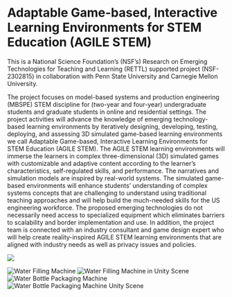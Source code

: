# Adaptable Game-based, Interactive Learning Environments for STEM Education (AGILE STEM) 

This is a National Science Foundation’s (NSF’s) Research on Emerging Technologies for Teaching and Learning (RETTL)  supported project (NSF-2302815) in collaboration with Penn State University and Carnegie Mellon University.

The project focuses on model-based systems and production engineering (MBSPE) STEM discipline for (two-year and four-year) undergraduate students and graduate students in online and residential settings. The project activities will advance the knowledge of emerging technology-based learning environments by iteratively designing, developing, testing, deploying, and assessing 3D simulated game-based learning environments we call Adaptable Game-based, Interactive Learning Environments for STEM Education (AGILE STEM). The AGILE STEM learning environments will immerse the learners in complex three-dimensional (3D) simulated games with customizable and adaptive content according to the learner’s characteristics, self-regulated skills, and performance. The narratives and simulation models are inspired by real-world systems. The simulated game-based environments will enhance students’ understanding of complex systems concepts that are challenging to understand using traditional teaching approaches and will help build the much-needed skills for the US engineering workforce. The proposed emerging technologies do not necessarily need access to specialized equipment which eliminates barriers to scalability and border implementation and use. In addition, the project team is connected with an industry consultant and game design expert who will help create reality-inspired AGILE STEM learning environments that are aligned with industry needs as well as privacy issues and policies.


![](https://sites.lafayette.edu/lopezbec/files/2023/09/AGILE-STEM.png)

![Water Filling Machine](https://github.com/psu-edu/agile_stem_basic_game/blob/e08ea757c78dd619772c549e3ebb181531afffea/AGILE_STEM_GAME/Assets/Blender%20Assets/Asset%20Screenshots/water_filling.png)
![Water Filling Machine in Unity Scene](https://github.com/psu-edu/agile_stem_basic_game/blob/e08ea757c78dd619772c549e3ebb181531afffea/AGILE_STEM_GAME/Assets/Blender%20Assets/Asset%20Screenshots/water_filling_unity.png)
![Water Bottle Packaging Machine](https://github.com/psu-edu/agile_stem_basic_game/blob/e08ea757c78dd619772c549e3ebb181531afffea/AGILE_STEM_GAME/Assets/Blender%20Assets/Asset%20Screenshots/water-packaging-machine.png)
![Water Bottle Packaging Machine Unity Scene](https://github.com/psu-edu/agile_stem_basic_game/blob/e08ea757c78dd619772c549e3ebb181531afffea/AGILE_STEM_GAME/Assets/Blender%20Assets/Asset%20Screenshots/water_packaging_machine_unity.png)
